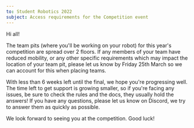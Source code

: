 ```yaml
---
to: Student Robotics 2022
subject: Access requirements for the Competition event
---
```


Hi all!

The team pits (where you'll be working on your robot) for this year's competition are spread over 2 floors. If any members of your team have reduced mobility, or any other specific requirements which may impact the location of your team pit, please let us know by Friday 25th March so we can account for this when placing teams.

With less than 6 weeks left until the final, we hope you're progressing well. The time left to get support is growing smaller, so if you're facing any issues, be sure to check the rules and the docs, they usually hold the answers! If you have any questions, please let us know on Discord, we try to answer them as quickly as possible.

We look forward to seeing you at the competition. Good luck!
